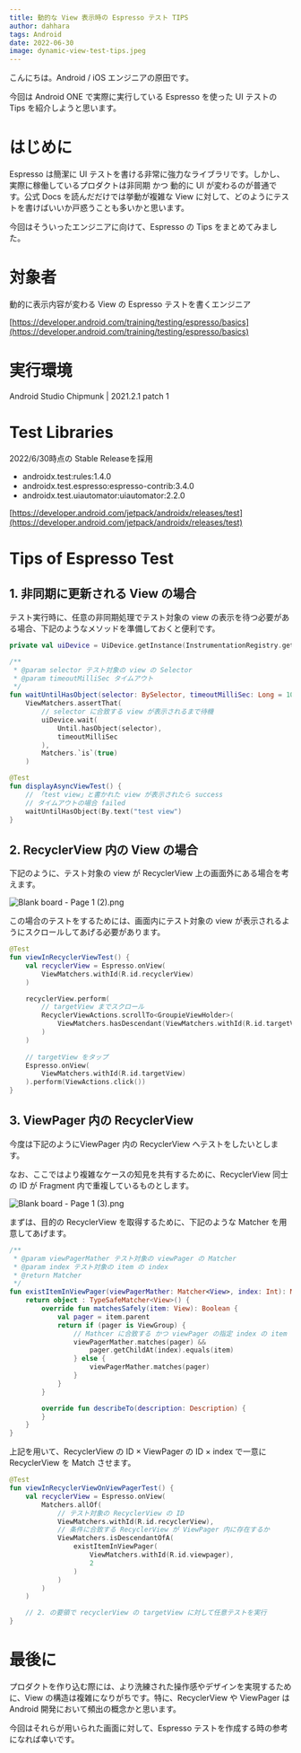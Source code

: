 ```yaml
---
title: 動的な View 表示時の Espresso テスト TIPS
author: dahhara
tags: Android
date: 2022-06-30
image: dynamic-view-test-tips.jpeg
---
```


こんにちは。Android / iOS エンジニアの原田です。

今回は Android ONE で実際に実行している Espresso を使った UI テストの Tips を紹介しようと思います。

# はじめに

Espresso は簡潔に UI テストを書ける非常に強力なライブラリです。しかし、実際に稼働しているプロダクトは非同期 かつ 動的に UI が変わるのが普通です。公式 Docs を読んだだけでは挙動が複雑な View に対して、どのようにテストを書けばいいか戸惑うことも多いかと思います。

今回はそういったエンジニアに向けて、Espresso の Tips をまとめてみました。

# 対象者

動的に表示内容が変わる View の Espresso テストを書くエンジニア 

[https://developer.android.com/training/testing/espresso/basics](https://developer.android.com/training/testing/espresso/basics)

# 実行環境

Android Studio Chipmunk | 2021.2.1 patch 1

# Test Libraries

2022/6/30時点の Stable Releaseを採用

- androidx.test:rules:1.4.0
- androidx.test.espresso:espresso-contrib:3.4.0
- androidx.test.uiautomator:uiautomator:2.2.0

[https://developer.android.com/jetpack/androidx/releases/test](https://developer.android.com/jetpack/androidx/releases/test)

# Tips of Espresso Test

## 1. 非同期に更新される View の場合

テスト実行時に、任意の非同期処理でテスト対象の view の表示を待つ必要がある場合、下記のようなメソッドを準備しておくと便利です。

```kotlin
private val uiDevice = UiDevice.getInstance(InstrumentationRegistry.getInstrumentation())

/**
 * @param selector テスト対象の view の Selector
 * @param timeoutMilliSec タイムアウト
 */
fun waitUntilHasObject(selector: BySelector, timeoutMilliSec: Long = 10000) =
    ViewMatchers.assertThat(
        // selector に合致する view が表示されるまで待機
        uiDevice.wait(
            Until.hasObject(selector),
            timeoutMilliSec
        ),
        Matchers.`is`(true)
    )
```

```kotlin
@Test
fun displayAsyncViewTest() {
    // 「test view」と書かれた view が表示されたら success
    // タイムアウトの場合 failed
    waitUntilHasObject(By.text("test view")
}
```

## 2. RecyclerView 内の View の場合

下記のように、テスト対象の view が RecyclerView 上の画面外にある場合を考えます。

![Blank board - Page 1 (2).png](<content/dynamic-view-test-tips/Blank_board_-_Page_1_(2).png>)

この場合のテストをするためには、画面内にテスト対象の view が表示されるようにスクロールしてあげる必要があります。

```kotlin
@Test
fun viewInRecyclerViewTest() {
	val recyclerView = Espresso.onView(
		ViewMatchers.withId(R.id.recyclerView)
	)

    recyclerView.perform(
        // targetView までスクロール
        RecyclerViewActions.scrollTo<GroupieViewHolder>(   
            ViewMatchers.hasDescendant(ViewMatchers.withId(R.id.targetView))
        )
    )
		
    // targetView をタップ
    Espresso.onView(
        ViewMatchers.withId(R.id.targetView)
    ).perform(ViewActions.click())
}
```

## 3. ViewPager 内の RecyclerView

今度は下記のようにViewPager 内の RecyclerView へテストをしたいとします。

なお、ここではより複雑なケースの知見を共有するために、RecyclerView 同士の ID が Fragment 内で重複しているものとします。

![Blank board - Page 1 (3).png](<content/dynamic-view-test-tips/Blank_board_-_Page_1_(3).png>)

まずは、目的の RecyclerView を取得するために、下記のような Matcher を用意してあげます。

```kotlin
/**
 * @param viewPagerMather テスト対象の viewPager の Matcher
 * @param index テスト対象の item の index
 * @return Matcher
 */
fun existItemInViewPager(viewPagerMather: Matcher<View>, index: Int): Matcher<View> {
    return object : TypeSafeMatcher<View>() {
        override fun matchesSafely(item: View): Boolean {
            val pager = item.parent
            return if (pager is ViewGroup) {
                // Mathcer に合致する かつ viewPager の指定 index の item と一致する
                viewPagerMather.matches(pager) &&
                    pager.getChildAt(index).equals(item)
                } else {
                    viewPagerMather.matches(pager)
                }
            }
        }

        override fun describeTo(description: Description) {
        }
    }
}
```

上記を用いて、RecyclerView の ID × ViewPager の ID × index で一意に RecyclerView を Match させます。

```kotlin
@Test
fun viewInRecyclerViewOnViewPagerTest() {
    val recyclerView = Espresso.onView( 
        Matchers.allOf(
            // テスト対象の RecyclerView の ID
            ViewMatchers.withId(R.id.recyclerView),
            // 条件に合致する RecyclerView が ViewPager 内に存在するか
            ViewMatchers.isDescendantOfA(
                existItemInViewPager(
                    ViewMatchers.withId(R.id.viewpager),
                    2
                )
            )
        )
    )

    // 2. の要領で recyclerView の targetView に対して任意テストを実行
}
```

# 最後に

プロダクトを作り込む際には、より洗練された操作感やデザインを実現するために、View の構造は複雑になりがちです。特に、RecyclerView や ViewPager は Android 開発において頻出の概念かと思います。

今回はそれらが用いられた画面に対して、Espresso テストを作成する時の参考になれば幸いです。
